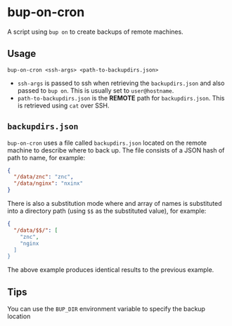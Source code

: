 bup-on-cron
===========
A script using `bup on` to create backups of remote machines.

Usage
-----
`bup-on-cron <ssh-args> <path-to-backupdirs.json>`

- `ssh-args` is passed to ssh when retrieving the `backupdirs.json` and also passed to `bup on`.
  This is usually set to `user@hostname`.
- `path-to-backupdirs.json` is the **REMOTE** path for `backupdirs.json`. This is retrieved using `cat` over SSH.


`backupdirs.json`
-----------------
`bup-on-cron` uses a file called `backupdirs.json` located on the remote machine to describe where to back up.
The file consists of a JSON hash of path to name, for example:
```json
{
  "/data/znc": "znc",
  "/data/nginx": "nxinx"
}
```
There is also a substitution mode where and array of names is substituted into a directory path
(using `$$` as the substituted value), for example:
```json
{
  "/data/$$/": [
    "znc",
    "nginx
  ]
}
```
The above example produces identical results to the previous example.

Tips
----
You can use the `BUP_DIR` environment variable to specify the backup location
